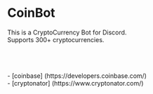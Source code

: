 # CoinBot
This is a CryptoCurrency Bot for Discord.
<br>
Supports 300+ cryptocurrencies.


<br>
<br>
<br>
- [coinbase] (https://developers.coinbase.com/)
<br>
- [cryptonator] (https://www.cryptonator.com/)
